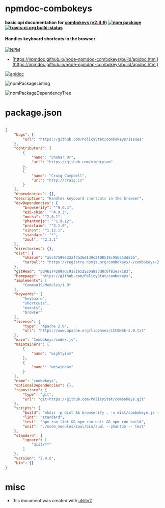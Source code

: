 # npmdoc-combokeys

#### basic api documentation for  [combokeys (v2.4.6)](https://github.com/PolicyStat/combokeys)  [![npm package](https://img.shields.io/npm/v/npmdoc-combokeys.svg?style=flat-square)](https://www.npmjs.org/package/npmdoc-combokeys) [![travis-ci.org build-status](https://api.travis-ci.org/npmdoc/node-npmdoc-combokeys.svg)](https://travis-ci.org/npmdoc/node-npmdoc-combokeys)

#### Handles keyboard shortcuts in the browser

[![NPM](https://nodei.co/npm/combokeys.png?downloads=true&downloadRank=true&stars=true)](https://www.npmjs.com/package/combokeys)

- [https://npmdoc.github.io/node-npmdoc-combokeys/build/apidoc.html](https://npmdoc.github.io/node-npmdoc-combokeys/build/apidoc.html)

[![apidoc](https://npmdoc.github.io/node-npmdoc-combokeys/build/screenCapture.buildCi.browser.%252Ftmp%252Fbuild%252Fapidoc.html.png)](https://npmdoc.github.io/node-npmdoc-combokeys/build/apidoc.html)

![npmPackageListing](https://npmdoc.github.io/node-npmdoc-combokeys/build/screenCapture.npmPackageListing.svg)

![npmPackageDependencyTree](https://npmdoc.github.io/node-npmdoc-combokeys/build/screenCapture.npmPackageDependencyTree.svg)



# package.json

```json

{
    "bugs": {
        "url": "https://github.com/PolicyStat/combokeys/issues"
    },
    "contributors": [
        {
            "name": "Shahar Or",
            "url": "https://github.com/mightyiam"
        },
        {
            "name": "Craig Campbell",
            "url": "http://craig.is"
        }
    ],
    "dependencies": {},
    "description": "Handles keyboard shortcuts in the browser",
    "devDependencies": {
        "browserify": "^9.0.3",
        "es5-shim": "^4.0.3",
        "mocha": "^2.0.1",
        "phantomjs": "^1.9.12",
        "proclaim": "^3.1.0",
        "sinon": "^1.12.1",
        "standard": "*",
        "zuul": "^2.1.1"
    },
    "directories": {},
    "dist": {
        "shasum": "a5c47599632af7a36d1d9c2f98518c95b253d83b",
        "tarball": "https://registry.npmjs.org/combokeys/-/combokeys-2.4.6.tgz"
    },
    "gitHead": "5d46174289adc9171652520a8a3d0c0f83ea7183",
    "homepage": "https://github.com/PolicyStat/combokeys",
    "implements": [
        "CommonJS/Modules/1.0"
    ],
    "keywords": [
        "keyboard",
        "shortcuts",
        "events",
        "browser"
    ],
    "license": {
        "type": "Apache 2.0",
        "url": "https://www.apache.org/licenses/LICENSE-2.0.txt"
    },
    "main": "Combokeys/index.js",
    "maintainers": [
        {
            "name": "mightyiam"
        },
        {
            "name": "weswinham"
        }
    ],
    "name": "combokeys",
    "optionalDependencies": {},
    "repository": {
        "type": "git",
        "url": "git+https://github.com/PolicyStat/combokeys.git"
    },
    "scripts": {
        "build": "mkdir -p dist && browserify . -o dist/combokeys.js --standalone Combokeys",
        "lint": "standard",
        "test": "npm run lint && npm run unit && npm run build",
        "unit": "./node_modules/zuul/bin/zuul --phantom -- test"
    },
    "standard": {
        "ignore": [
            "dist/**"
        ]
    },
    "version": "2.4.6",
    "bin": {}
}
```



# misc
- this document was created with [utility2](https://github.com/kaizhu256/node-utility2)
